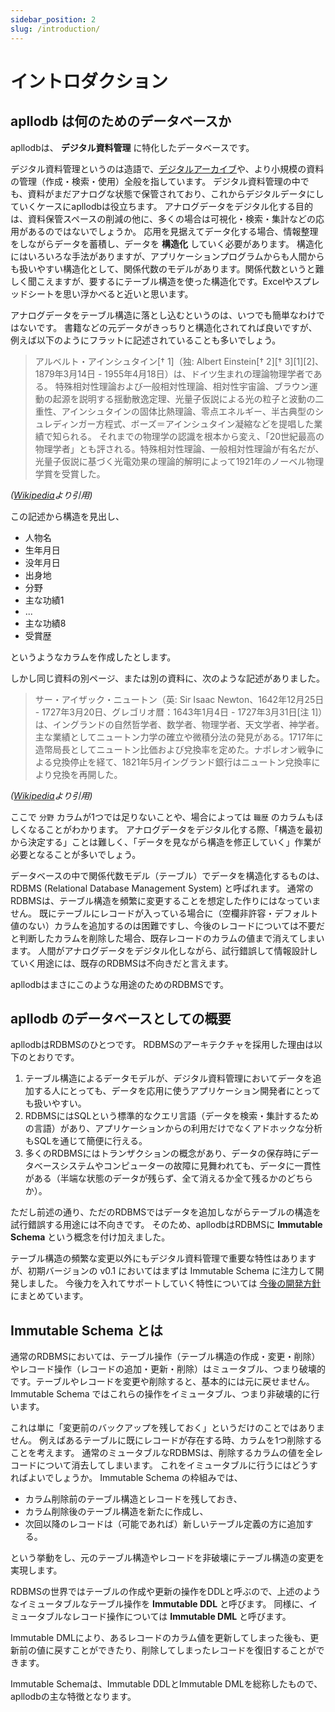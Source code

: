 ```yaml
---
sidebar_position: 2
slug: /introduction/
---
```


# イントロダクション

## apllodb は何のためのデータベースか

apllodbは、 **デジタル資料管理** に特化したデータベースです。

デジタル資料管理というのは造語で、[デジタルアーカイブ](https://ja.wikipedia.org/wiki/%E3%83%87%E3%82%B8%E3%82%BF%E3%83%AB%E3%82%A2%E3%83%BC%E3%82%AB%E3%82%A4%E3%83%96)や、より小規模の資料の管理（作成・検索・使用）全般を指しています。
デジタル資料管理の中でも、資料がまだアナログな状態で保管されており、これからデジタルデータにしていくケースにapllodbは役立ちます。
アナログデータをデジタル化する目的は、資料保管スペースの削減の他に、多くの場合は可視化・検索・集計などの応用があるのではないでしょうか。
応用を見据えてデータ化する場合、情報整理をしながらデータを蓄積し、データを **構造化** していく必要があります。
構造化にはいろいろな手法がありますが、アプリケーションプログラムからも人間からも扱いやすい構造化として、関係代数のモデルがあります。関係代数というと難しく聞こえますが、要するにテーブル構造を使った構造化です。Excelやスプレッドシートを思い浮かべると近いと思います。

アナログデータをテーブル構造に落とし込むというのは、いつでも簡単なわけではないです。
書籍などの元データがきっちりと構造化されてれば良いですが、例えば以下のようにフラットに記述されていることも多いでしょう。

> アルベルト・アインシュタイン[† 1]（独: Albert Einstein[† 2][† 3][1][2]、1879年3月14日 - 1955年4月18日）は、ドイツ生まれの理論物理学者である。
> 特殊相対性理論および一般相対性理論、相対性宇宙論、ブラウン運動の起源を説明する揺動散逸定理、光量子仮説による光の粒子と波動の二重性、アインシュタインの固体比熱理論、零点エネルギー、半古典型のシュレディンガー方程式、ボーズ＝アインシュタイン凝縮などを提唱した業績で知られる。
> それまでの物理学の認識を根本から変え、「20世紀最高の物理学者」とも評される。特殊相対性理論、一般相対性理論が有名だが、光量子仮説に基づく光電効果の理論的解明によって1921年のノーベル物理学賞を受賞した。

_([Wikipedia](https://ja.wikipedia.org/wiki/%E3%82%A2%E3%83%AB%E3%83%99%E3%83%AB%E3%83%88%E3%83%BB%E3%82%A2%E3%82%A4%E3%83%B3%E3%82%B7%E3%83%A5%E3%82%BF%E3%82%A4%E3%83%B3)より引用)_

この記述から構造を見出し、

- 人物名
- 生年月日
- 没年月日
- 出身地
- 分野
- 主な功績1
- ...
- 主な功績8
- 受賞歴

というようなカラムを作成したとします。

しかし同じ資料の別ページ、または別の資料に、次のような記述がありました。

> サー・アイザック・ニュートン（英: Sir Isaac Newton、1642年12月25日 - 1727年3月20日、グレゴリオ暦：1643年1月4日 - 1727年3月31日[注 1]）は、イングランドの自然哲学者、数学者、物理学者、天文学者、神学者。
> 主な業績としてニュートン力学の確立や微積分法の発見がある。1717年に造幣局長としてニュートン比価および兌換率を定めた。ナポレオン戦争による兌換停止を経て、1821年5月イングランド銀行はニュートン兌換率により兌換を再開した。

_([Wikipedia](https://ja.wikipedia.org/wiki/%E3%82%A2%E3%82%A4%E3%82%B6%E3%83%83%E3%82%AF%E3%83%BB%E3%83%8B%E3%83%A5%E3%83%BC%E3%83%88%E3%83%B3)より引用)_

ここで `分野` カラムが1つでは足りないことや、場合によっては `職歴` のカラムもほしくなることがわかります。
アナログデータをデジタル化する際、「構造を最初から決定する」ことは難しく、「データを見ながら構造を修正していく」作業が必要となることが多いでしょう。

データベースの中で関係代数モデル（テーブル）でデータを構造化するものは、RDBMS (Relational Database Management System) と呼ばれます。
通常のRDBMSは、テーブル構造を頻繁に変更することを想定した作りにはなっていません。
既にテーブルにレコードが入っている場合に（空欄非許容・デフォルト値のない）カラムを追加するのは困難ですし、今後のレコードについては不要だと判断したカラムを削除した場合、既存レコードのカラムの値まで消えてしまいます。
人間がアナログデータをデジタル化しながら、試行錯誤して情報設計していく用途には、既存のRDBMSは不向きだと言えます。

apllodbはまさにこのような用途のためのRDBMSです。

## apllodb のデータベースとしての概要

apllodbはRDBMSのひとつです。
RDBMSのアーキテクチャを採用した理由は以下のとおりです。

1. テーブル構造によるデータモデルが、デジタル資料管理においてデータを追加する人にとっても、データを応用に使うアプリケーション開発者にとっても扱いやすい。
2. RDBMSにはSQLという標準的なクエリ言語（データを検索・集計するための言語）があり、アプリケーションからの利用だけでなくアドホックな分析もSQLを通じて簡便に行える。
3. 多くのRDBMSにはトランザクションの概念があり、データの保存時にデータべースシステムやコンピューターの故障に見舞われても、データに一貫性がある（半端な状態のデータが残らず、全て消えるか全て残るかのどちらか）。

ただし前述の通り、ただのRDBMSではデータを追加しながらテーブルの構造を試行錯誤する用途には不向きです。
そのため、apllodbはRDBMSに **Immutable Schema** という概念を付け加えました。

テーブル構造の頻繁な変更以外にもデジタル資料管理で重要な特性はありますが、初期バージョンの v0.1 においてはまずは Immutable Schema に注力して開発しました。
今後力を入れてサポートしていく特性については [今後の開発方針](04-future-work.md) にまとめています。

## Immutable Schema とは

通常のRDBMSにおいては、テーブル操作（テーブル構造の作成・変更・削除）やレコード操作（レコードの追加・更新・削除）はミュータブル、つまり破壊的です。テーブルやレコードを変更や削除すると、基本的には元に戻せません。
Immutable Schema ではこれらの操作をイミュータブル、つまり非破壊的に行います。

これは単に「変更前のバックアップを残しておく」というだけのことではありません。
例えばあるテーブルに既にレコードが存在する時、カラムを1つ削除することを考えます。
通常のミュータブルなRDBMSは、削除するカラムの値を全レコードについて消去してしまいます。
これをイミュータブルに行うにはどうすればよいでしょうか。
Immutable Schema の枠組みでは、

- カラム削除前のテーブル構造とレコードを残しておき、
- カラム削除後のテーブル構造を新たに作成し、
- 次回以降のレコードは（可能であれば）新しいテーブル定義の方に追加する。

という挙動をし、元のテーブル構造やレコードを非破壊にテーブル構造の変更を実現します。

RDBMSの世界ではテーブルの作成や更新の操作をDDLと呼ぶので、上述のようなイミュータブルなテーブル操作を **Immutable DDL** と呼びます。
同様に、イミュータブルなレコード操作については **Immutable DML** と呼びます。

Immutable DMLにより、あるレコードのカラム値を更新してしまった後も、更新前の値に戻すことができたり、削除してしまったレコードを復旧することができます。

Immutable Schemaは、Immutable DDLとImmutable DMLを総称したもので、apllodbの主な特徴となります。
